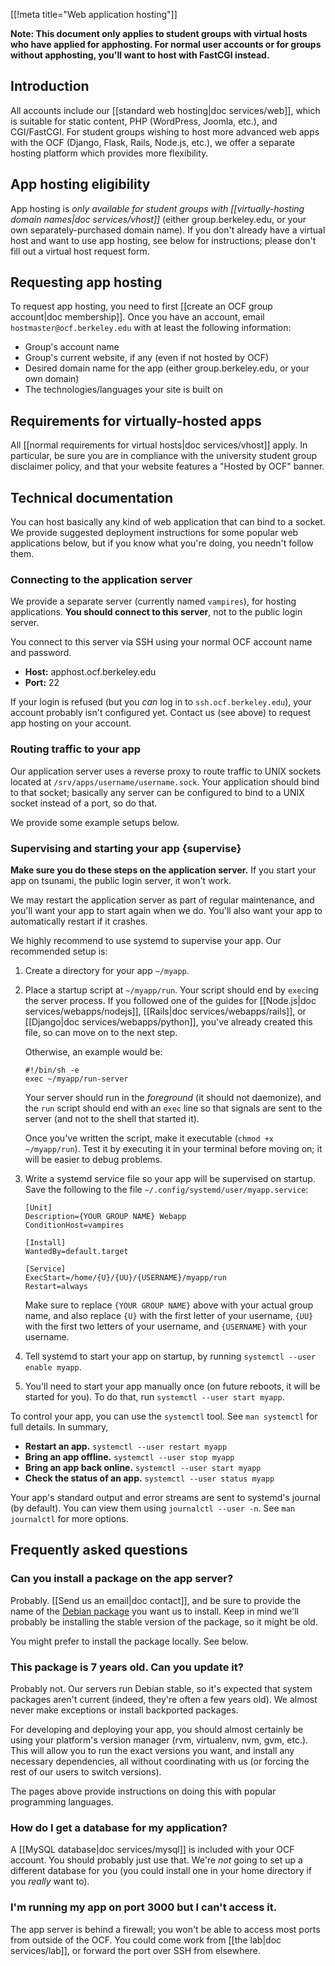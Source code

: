 [[!meta title="Web application hosting"]]

**Note: This document only applies to student groups with virtual hosts who
have applied for apphosting. For normal user accounts or for groups without
apphosting, you'll want to host with FastCGI instead.**

## Introduction

All accounts include our [[standard web hosting|doc services/web]], which is
suitable for static content, PHP (WordPress, Joomla, etc.), and CGI/FastCGI.
For student groups wishing to host more advanced web apps with the OCF (Django,
Flask, Rails, Node.js, etc.), we offer a separate hosting platform which
provides more flexibility.

## App hosting eligibility

App hosting is _only available for student groups with [[virtually-hosting
domain names|doc services/vhost]]_ (either group.berkeley.edu, or your own
separately-purchased domain name). If you don't already have a virtual host and
want to use app hosting, see below for instructions; please don't fill out a
virtual host request form.

## Requesting app hosting

To request app hosting, you need to first [[create an OCF group account|doc
membership]]. Once you have an account, email `hostmaster@ocf.berkeley.edu`
with at least the following information:

- Group's account name
- Group's current website, if any (even if not hosted by OCF)
- Desired domain name for the app (either group.berkeley.edu, or your own
  domain)
- The technologies/languages your site is built on

## Requirements for virtually-hosted apps

All [[normal requirements for virtual hosts|doc services/vhost]] apply. In
particular, be sure you are in compliance with the university student group
disclaimer policy, and that your website features a "Hosted by OCF" banner.

## Technical documentation

You can host basically any kind of web application that can bind to a socket.
We provide suggested deployment instructions for some popular web applications
below, but if you know what you're doing, you needn't follow them.

### Connecting to the application server

We provide a separate server (currently named `vampires`), for hosting
applications. **You should connect to this server**, not to the public login
server.

You connect to this server via SSH using your normal OCF account name and
password.

- **Host:** apphost.ocf.berkeley.edu
- **Port:** 22

If your login is refused (but you _can_ log in to `ssh.ocf.berkeley.edu`), your
account probably isn't configured yet. Contact us (see above) to request app
hosting on your account.

### Routing traffic to your app

Our application server uses a reverse proxy to route traffic to UNIX sockets
located at `/srv/apps/username/username.sock`. Your application should bind to
that socket; basically any server can be configured to bind to a UNIX socket
instead of a port, so do that.

We provide some example setups below.

### Supervising and starting your app {supervise}

**Make sure you do these steps on the application server.** If you start your
app on tsunami, the public login server, it won't work.

We may restart the application server as part of regular maintenance, and
you'll want your app to start again when we do. You'll also want your app to
automatically restart if it crashes.

We highly recommend to use systemd to supervise your app. Our recommended setup
is:

1.  Create a directory for your app `~/myapp`.

2.  Place a startup script at `~/myapp/run`. Your script should end by `exec`ing
    the server process. If you followed one of the guides for [[Node.js|doc
    services/webapps/nodejs]], [[Rails|doc services/webapps/rails]], or
    [[Django|doc services/webapps/python]], you've already created this file, so
    can move on to the next step.

    Otherwise, an example would be:

        #!/bin/sh -e
        exec ~/myapp/run-server

    Your server should run in the _foreground_ (it should not daemonize), and
    the `run` script should end with an `exec` line so that signals are sent to
    the server (and not to the shell that started it).

    Once you've written the script, make it executable (`chmod +x ~/myapp/run`).
    Test it by executing it in your terminal before moving on; it will be easier
    to debug problems.

3.  Write a systemd service file so your app will be supervised on startup. Save
    the following to the file `~/.config/systemd/user/myapp.service`:

        [Unit]
        Description={YOUR GROUP NAME} Webapp
        ConditionHost=vampires

        [Install]
        WantedBy=default.target

        [Service]
        ExecStart=/home/{U}/{UU}/{USERNAME}/myapp/run
        Restart=always

    Make sure to replace `{YOUR GROUP NAME}` above with your actual group name,
    and also replace `{U}` with the first letter of your username, `{UU}` with
    the first two letters of your username, and `{USERNAME}` with your username.

4.  Tell systemd to start your app on startup, by running `systemctl --user enable myapp`.

5.  You'll need to start your app manually once (on future reboots, it will be
    started for you). To do that, run `systemctl --user start myapp`.

To control your app, you can use the `systemctl` tool. See `man systemctl` for
full details. In summary,

- **Restart an app.** `systemctl --user restart myapp`
- **Bring an app offline.** `systemctl --user stop myapp`
- **Bring an app back online.** `systemctl --user start myapp`
- **Check the status of an app.** `systemctl --user status myapp`

Your app's standard output and error streams are sent to systemd's journal (by
default). You can view them using `journalctl --user -n`. See `man journalctl`
for more options.

## Frequently asked questions

### Can you install a package on the app server?

Probably. [[Send us an email|doc contact]], and be sure to provide the name of
the [Debian package][dpkg] you want us to install. Keep in mind we'll probably
be installing the stable version of the package, so it might be old.

You might prefer to install the package locally. See below.

### This package is 7 years old. Can you update it?

Probably not. Our servers run Debian stable, so it's expected that system
packages aren't current (indeed, they're often a few years old). We almost
never make exceptions or install backported packages.

For developing and deploying your app, you should almost certainly be using
your platform's version manager (rvm, virtualenv, nvm, gvm, etc.). This will
allow you to run the exact versions you want, and install any necessary
dependencies, all without coordinating with us (or forcing the rest of our
users to switch versions).

The pages above provide instructions on doing this with popular programming
languages.

### How do I get a database for my application?

A [[MySQL database|doc services/mysql]] is included with your OCF account. You
should probably just use that. We're _not_ going to set up a different database
for you (you could install one in your home directory if you _really_ want to).

### I'm running my app on port 3000 but I can't access it.

The app server is behind a firewall; you won't be able to access most ports
from outside of the OCF. You could come work from [[the lab|doc services/lab]],
or forward the port over SSH from elsewhere.

[dpkg]: https://www.debian.org/distrib/packages#search_packages
